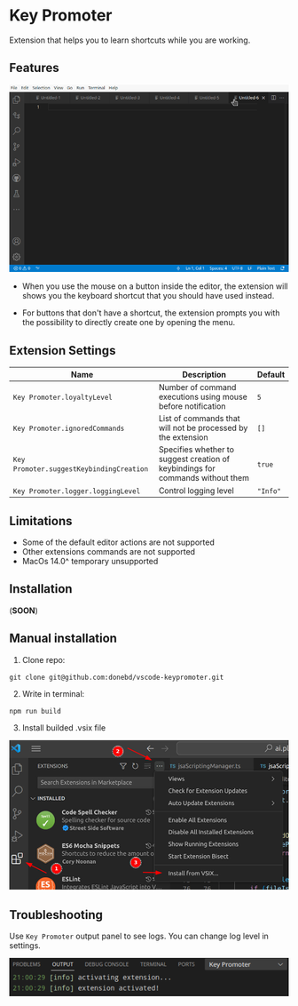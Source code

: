 # Key Promoter

Extension that helps you to learn shortcuts while you are working.

## Features

![example](img/key_promoter.gif)

* When you use the mouse on a button inside the editor, the extension will shows you the keyboard shortcut that you should have used instead.

* For buttons that don't have a shortcut, the extension prompts you with the possibility to directly create one by opening the menu.

## Extension Settings

|Name|Description|Default|
|-|-|-|
|`Key Promoter.loyaltyLevel`|Number of command executions using mouse before notification|`5`|
|`Key Promoter.ignoredCommands`|List of commands that will not be processed by the extension|`[]`|
|`Key Promoter.suggestKeybindingCreation`|Specifies whether to suggest creation of keybindings for commands without them|`true`|
|`Key Promoter.logger.loggingLevel`|Control logging level|`"Info"`|

## Limitations

* Some of the default editor actions are not supported
* Other extensions commands are not supported
* MacOs 14.0^ temporary unsupported

## Installation

(**SOON**)

## Manual installation

1. Clone repo:
```
git clone git@github.com:donebd/vscode-keypromoter.git
```
2. Write in terminal:
```
npm run build
```
3. Install builded .vsix file

![Manual .vsix installation](img/manual_vsix_installation.jpg)

## Troubleshooting

Use `Key Promoter` output panel to see logs. You can change log level in settings.

![Troubleshooting](img/troubleshooting.png)
